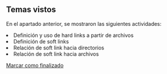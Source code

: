 ## Temas vistos

En el apartado anterior, se mostraron las siguientes actividades:
<li> Definición y uso de hard links a partir de archivos
<li> Definición de soft links
<li> Relación de soft link hacia directorios
<li> Relación de soft link hacia archivos


<a onclick="test()" href="https://fxlearning.142-44-244-147.nip.io/finish/basic-links" target="_parent" class="btn primary-btn">Marcar como finalizado</a>
